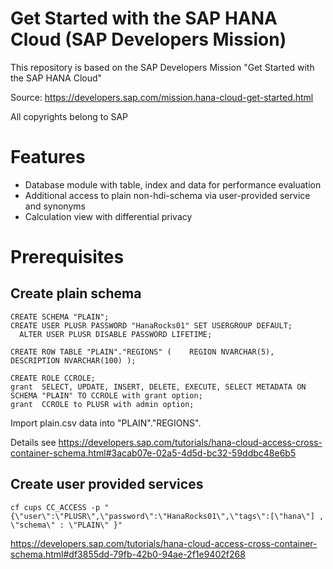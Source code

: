 # Get Started with the SAP HANA Cloud (SAP Developers Mission)

This repository is based on the SAP Developers Mission "Get Started with the SAP HANA Cloud"

Source: https://developers.sap.com/mission.hana-cloud-get-started.html

All copyrights belong to SAP

# Features

* Database module with table, index and data for performance evaluation
* Additional access to plain non-hdi-schema via user-provided service and synonyms 
* Calculation view with differential privacy


# Prerequisites

## Create plain schema

    CREATE SCHEMA "PLAIN";
    CREATE USER PLUSR PASSWORD "HanaRocks01" SET USERGROUP DEFAULT;
      ALTER USER PLUSR DISABLE PASSWORD LIFETIME;
    
    CREATE ROW TABLE "PLAIN"."REGIONS" (	REGION NVARCHAR(5), 	DESCRIPTION NVARCHAR(100) );
    
    CREATE ROLE CCROLE;
    grant  SELECT, UPDATE, INSERT, DELETE, EXECUTE, SELECT METADATA ON SCHEMA "PLAIN" TO CCROLE with grant option;
    grant  CCROLE to PLUSR with admin option;

Import plain.csv data into "PLAIN"."REGIONS".

Details see https://developers.sap.com/tutorials/hana-cloud-access-cross-container-schema.html#3acab07e-02a5-4d5d-bc32-59ddbc48e6b5

## Create user provided services

    cf cups CC_ACCESS -p "{\"user\":\"PLUSR\",\"password\":\"HanaRocks01\",\"tags\":[\"hana\"] , \"schema\" : \"PLAIN\" }"



https://developers.sap.com/tutorials/hana-cloud-access-cross-container-schema.html#df3855dd-79fb-42b0-94ae-2f1e9402f268
